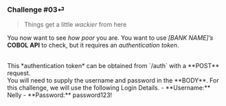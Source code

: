 ### Challenge #03⏎

> Things get a little _wackier_ from here

You now want to see _how poor_ you are.
You want to use _[BANK NAME]’s_ **COBOL API** to check, but it requires an _authentication token_.

<br/>
This *authentication token* can be obtained from `/auth` with a **POST** request.

<br/>
You will need to supply the username and password in the **BODY**.
For this challenge, we will use the following Login Details.
- **Username:** Nelly
- **Password:** password123!
